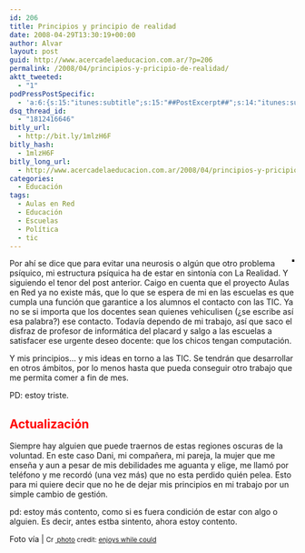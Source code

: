 ```yaml
---
id: 206
title: Principios y principio de realidad
date: 2008-04-29T13:30:19+00:00
author: Alvar
layout: post
guid: http://www.acercadelaeducacion.com.ar/?p=206
permalink: /2008/04/principios-y-pricipio-de-realidad/
aktt_tweeted:
  - "1"
podPressPostSpecific:
  - 'a:6:{s:15:"itunes:subtitle";s:15:"##PostExcerpt##";s:14:"itunes:summary";s:15:"##PostExcerpt##";s:15:"itunes:keywords";s:17:"##WordPressCats##";s:13:"itunes:author";s:10:"##Global##";s:15:"itunes:explicit";s:7:"Default";s:12:"itunes:block";s:7:"Default";}'
dsq_thread_id:
  - "1812416646"
bitly_url:
  - http://bit.ly/1mlzH6F
bitly_hash:
  - 1mlzH6F
bitly_long_url:
  - http://www.acercadelaeducacion.com.ar/2008/04/principios-y-pricipio-de-realidad/
categories:
  - Educación
tags:
  - Aulas en Red
  - Educación
  - Escuelas
  - Política
  - tic
---
```

<a href="http://www.flickr.com/photos/17471033@N06/2381970730/" target="_blank"><img class="alignright" style="border: 2px solid black; margin: 2px; float: right;" src="http://farm3.static.flickr.com/2341/2381970730_03bf4dc431_m.jpg" border="0" alt="" /> </a> Por ahí se dice que para evitar una neurosis o algún que otro problema psíquico, mi estructura psíquica ha de estar en sintonía con La Realidad. Y siguiendo el tenor del post anterior. Caigo en cuenta que el proyecto Aulas en Red ya no existe más, que lo que se espera de mi en las escuelas es que cumpla una función que garantice a los alumnos el contacto con las TIC. Ya no se si importa que los docentes sean quienes vehiculisen (¿se escribe así esa palabra?) ese contacto. Todavía dependo de mi trabajo, así que saco el disfraz de profesor de informática del placard y salgo a las escuelas a satisfacer ese urgente deseo docente: que los chicos tengan computación.

Y mis principios... y mis ideas en torno a las TIC. Se tendrán que desarrollar en otros ámbitos, por lo menos hasta que pueda conseguir otro trabajo que me permita comer a fin de mes.

PD: estoy triste.
<h2><strong><span style="color: #ff0000;">Actualización</span> </strong></h2>
Siempre hay alguien que puede traernos de estas regiones oscuras de la voluntad. En este caso Dani, mi compañera, mi pareja, la mujer que me enseña y aun a pesar de mis debilidades me aguanta y elige, me llamó por teléfono y me recordó (una vez más) que no esta perdido quién pelea. Esto para mi quiere decir que no he de dejar mis principios en mi trabajo por un simple cambio de gestión.

pd: estoy más contento, como si es fuera condición de estar con algo o alguien. Es decir, antes estba sintento, ahora estoy contento.

Foto vía | <small><a title="creative commons" href="http://www.photodropper.com/creative-commons/" target="_blank"><img src="http://www.acercadelaeducacion.com.ar/wp-content/plugins/photo_dropper/images/cc.png" border="0" alt="Creative Commons License" width="16" height="16" align="absmiddle" /> </a> <a href="http://www.photodropper.com/photos/" target="_blank">photo</a> credit: <a title="enjoys while could" href="http://www.flickr.com/photos/17471033@N06/2381970730/" target="_blank">enjoys while could</a> </small>